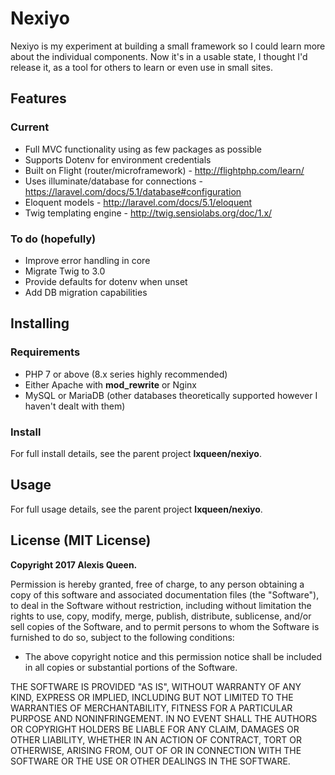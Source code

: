 # Nexiyo
Nexiyo is my experiment at building a small framework so I could learn more about the individual components. Now it's in a usable state, I thought I'd release it, as a tool for others to learn or even use in small sites.

## Features
### Current
 - Full MVC functionality using as few packages as possible
 - Supports Dotenv for environment credentials
 - Built on Flight (router/microframework) - http://flightphp.com/learn/
 - Uses illuminate/database for connections - https://laravel.com/docs/5.1/database#configuration
 - Eloquent models - http://laravel.com/docs/5.1/eloquent
 - Twig templating engine - http://twig.sensiolabs.org/doc/1.x/

### To do (hopefully)
 - Improve error handling in core
 - Migrate Twig to 3.0
 - Provide defaults for dotenv when unset
 - Add DB migration capabilities

## Installing
### Requirements
 - PHP 7 or above (8.x series highly recommended)
 - Either Apache with **mod_rewrite** or Nginx
 - MySQL or MariaDB (other databases theoretically supported however I haven't dealt with them)

### Install
For full install details, see the parent project **lxqueen/nexiyo**.

## Usage
For full usage details, see the parent project **lxqueen/nexiyo**.

## License (MIT License)
**Copyright 2017 Alexis Queen.**

Permission is hereby granted, free of charge, to any person obtaining a copy of this software and associated documentation files (the "Software"), to deal in the Software without restriction, including without limitation the rights to use, copy, modify, merge, publish, distribute, sublicense, and/or sell copies of the Software, and to permit persons to whom the Software is furnished to do so, subject to the following conditions:

 - The above copyright notice and this permission notice shall be included in all copies or substantial portions of the Software.

THE SOFTWARE IS PROVIDED "AS IS", WITHOUT WARRANTY OF ANY KIND, EXPRESS OR IMPLIED, INCLUDING BUT NOT LIMITED TO THE WARRANTIES OF MERCHANTABILITY, FITNESS FOR A PARTICULAR PURPOSE AND NONINFRINGEMENT. IN NO EVENT SHALL THE AUTHORS OR COPYRIGHT HOLDERS BE LIABLE FOR ANY CLAIM, DAMAGES OR OTHER LIABILITY, WHETHER IN AN ACTION OF CONTRACT, TORT OR OTHERWISE, ARISING FROM, OUT OF OR IN CONNECTION WITH THE SOFTWARE OR THE USE OR OTHER DEALINGS IN THE SOFTWARE.
